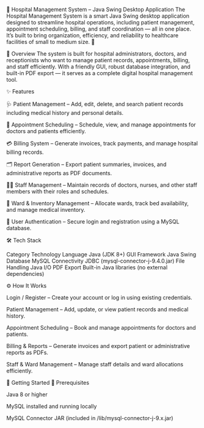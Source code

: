 🏥 Hospital Management System – Java Swing Desktop Application
The Hospital Management System is a smart Java Swing desktop application designed to streamline hospital operations, including patient management, appointment scheduling, billing, and staff coordination — all in one place.
It’s built to bring organization, efficiency, and reliability to healthcare facilities of small to medium size. 🏩

🌟 Overview
The system is built for hospital administrators, doctors, and receptionists who want to manage patient records, appointments, billing, and staff efficiently. With a friendly GUI, robust database integration, and built-in PDF export — it serves as a complete digital hospital management tool.

✨ Features

🩺 Patient Management – Add, edit, delete, and search patient records including medical history and personal details.

📅 Appointment Scheduling – Schedule, view, and manage appointments for doctors and patients efficiently.

💳 Billing System – Generate invoices, track payments, and manage hospital billing records.

🗂 Report Generation – Export patient summaries, invoices, and administrative reports as PDF documents.

👩‍⚕️ Staff Management – Maintain records of doctors, nurses, and other staff members with their roles and schedules.

🏥 Ward & Inventory Management – Allocate wards, track bed availability, and manage medical inventory.

🔐 User Authentication – Secure login and registration using a MySQL database.

🛠️ Tech Stack

Category	Technology
Language	Java (JDK 8+)
GUI Framework	Java Swing
Database	MySQL
Connectivity	JDBC (mysql-connector-j-9.4.0.jar)
File Handling	Java I/O
PDF Export	Built-in Java libraries (no external dependencies)

⚙️ How It Works

Login / Register – Create your account or log in using existing credentials.

Patient Management – Add, update, or view patient records and medical history.

Appointment Scheduling – Book and manage appointments for doctors and patients.

Billing & Reports – Generate invoices and export patient or administrative reports as PDFs.

Staff & Ward Management – Manage staff details and ward allocations efficiently.

🚀 Getting Started
🧩 Prerequisites

Java 8 or higher

MySQL installed and running locally

MySQL Connector JAR (included in /lib/mysql-connector-j-9.x.jar)
